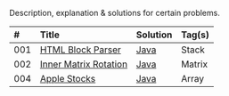 Description, explanation & solutions for certain problems.

| # | Title | Solution | Tag(s) |
| :- | :- | :- | :- |
| 001 | [HTML Block Parser](HTMLBlockParser) | [Java](HTMLBlockParser/Solution.java) | Stack |
| 002 | [Inner Matrix Rotation](InnerMatrixIncrementalRotation) | [Java](InnerMatrixIncrementalRotation/Solution.java) | Matrix |
| 004 | [Apple Stocks](AppleStocks) | [Java](AppleStocks/Solution.java) | Array |
